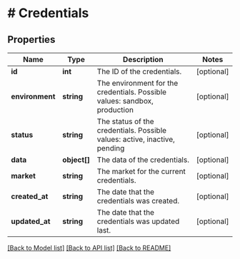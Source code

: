 # # Credentials

## Properties

Name | Type | Description | Notes
------------ | ------------- | ------------- | -------------
**id** | **int** | The ID of the credentials. | [optional] 
**environment** | **string** | The environment for the credentials. Possible values: sandbox, production | [optional] 
**status** | **string** | The status of the credentials. Possible values: active, inactive, pending | [optional] 
**data** | **object[]** | The data of the credentials. | [optional] 
**market** | **string** | The market for the current credentials. | [optional] 
**created_at** | **string** | The date that the credentials was created. | [optional] 
**updated_at** | **string** | The date that the credentials was updated last. | [optional] 

[[Back to Model list]](../../README.md#documentation-for-models) [[Back to API list]](../../README.md#documentation-for-api-endpoints) [[Back to README]](../../README.md)


